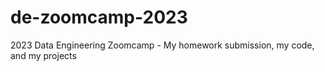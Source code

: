 # de-zoomcamp-2023
2023 Data Engineering Zoomcamp - My homework submission, my code, and my projects
